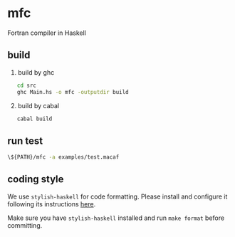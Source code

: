 # mfc

Fortran compiler in Haskell

## build

1. build by ghc

```sh
   cd src
   ghc Main.hs -o mfc -outputdir build
```

2. build by cabal

```sh
   cabal build
```

## run test

```sh
\${PATH}/mfc -a examples/test.macaf
```

## coding style

We use `stylish-haskell` for code formatting. Please install and configure it following its instructions [here](https://github.com/haskell/stylish-haskell#installation).

Make sure you have `stylish-haskell` installed and run `make format` before committing.
